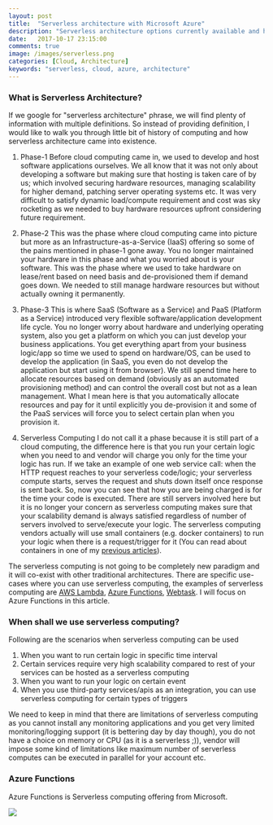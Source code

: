 ```yaml
---
layout: post
title:  "Serverless architecture with Microsoft Azure"
description: "Serverless architecture options currently available and how Microsoft Azure is a good alternative"
date:   2017-10-17 23:15:00
comments: true
image: /images/serverless.png
categories: [Cloud, Architecture]
keywords: "serverless, cloud, azure, architecture"
---
```

<h3>What is Serverless Architecture?</h3>

If we google for "serverless architecture" phrase, we will find plenty of information with multiple definitions. So instead of providing definition, I would like to walk you through little bit of history of computing and how serverless architecture came into existence. 

1. Phase-1
Before cloud computing came in, we used to develop and host software applications ourselves. We all know that it was not only about developing a software but making sure that hosting is taken care of by us; which involved securing hardware resources, managing scalability for higher demand, patching server operating systems etc. It was very difficult to satisfy dynamic load/compute requirement and cost was sky rocketing as we needed to buy hardware resources upfront considering future requirement.

2. Phase-2
This was the phase where cloud computing came into picture but more as an Infrastructure-as-a-Service (IaaS) offering so some of the pains mentioned in phase-1 gone away. You no longer maintained your hardware in this phase and what you worried about is your software. This was the phase where we used to take hardware on lease/rent based on need basis and de-provisioned them if demand goes down. We needed to still manage hardware resources but without actually owning it permanently. 

3. Phase-3
This is where SaaS (Software as a Service) and PaaS (Platform as a Service) introduced very flexible software/application development life cycle. You no longer worry about hardware and underlying operating system, also you get a platform on which you can just develop your business applications. You get everything apart from your business logic/app so time we used to spend on hardware/OS, can be used to develop the application (in SaaS, you even do not develop the application but start using it from browser). We still spend time here to allocate resources based on demand (obviously as an automated provisioning method) and can control the overall cost but not as a lean management. What I mean here is that you automatically allocate resources and pay for it until explicitly you de-provision it and some of the PaaS services will force you to select certain plan when you provision it.

4. Serverless Computing
I do not call it a phase because it is still part of a cloud computing, the difference here is that you run your certain logic when you need to and vendor will charge you only for the time your logic has run. If we take an example of one web service call: when the HTTP request reaches to your serverless code/logic; your serverless compute starts, serves the request and shuts down itself once response is sent back. So, now you can see that how you are being charged is for the time your code is executed. There are still servers involved here but it is no longer your concern as serverless computing makes sure that your scalability demand is always satisfied regardless of number of servers involved to serve/execute your logic. The serverless computing vendors actually will use small containers (e.g. docker containers) to run your logic when there is a request/trigger for it (You can read about containers in one of my [previous articles][windowsservicecontainer]).

The serverless computing is not going to be completely new paradigm and it will co-exist with other traditional architectures. There are specific use-cases where you can use serverless computing, the examples of serverless computing are [AWS Lambda][awslambda], [Azure Functions][azurefunctions], [Webtask][webtask]. I will focus on Azure Functions in this article.

<h3>When shall we use serverless computing?</h3>

Following are the scenarios when serverless computing can be used
  
  1. When you want to run certain logic in specific time interval
  2. Certain services require very high scalability compared to rest of your services can be      hosted as a serverless computing
  3. When you want to run your logic on certain event
  4. When you use third-party services/apis as an integration, you can use serverless             computing for certain types of triggers

  We need to keep in mind that there are limitations of serverless computing as you cannot install any monitoring applications and you get very limited monitoring/logging support (it is bettering day by day though), you do not have a choice on memory or CPU (as it is a serverless ;)), vendor will impose some kind of limitations like maximum number of serverless computes can be executed in parallel for your account etc.

<h3>Azure Functions</h3>

Azure Functions is Serverless computing offering from Microsoft. 

<image src="/images/serverless.png"></image>


[windowsservicecontainer]: /blog/2017/windows-service-as-a-container-on-service-fabric/
[webtask]: https://webtask.io/
[awslambda]: https://aws.amazon.com/lambda/
[azurefunctions]: https://azure.microsoft.com/en-us/services/functions/